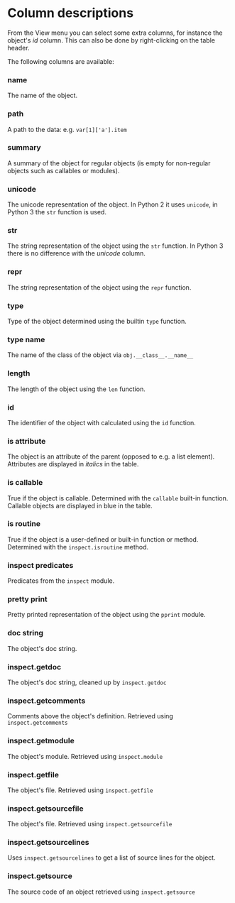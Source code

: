 Column descriptions
===================

From the View menu you can select some extra columns, for instance the object's _id_ column.
This can also be done by right-clicking on the table header.

The following columns are available:

### name

The name of the object.


### path

A path to the data: e.g. `var[1]['a'].item`


### summary

A summary of the object for regular objects (is empty for non-regular objects such as callables or
modules).


### unicode

The unicode representation of the object. In Python 2 it uses `unicode`, in Python 3 the `str`
function is used.


### str

The string representation of the object using the `str` function. In Python 3 there is no
difference with the _unicode_ column.


### repr

The string representation of the object using the `repr` function.


### type

Type of the object determined using the builtin `type` function.


### type name

The name of the class of the object via `obj.__class__.__name__`


### length

The length of the object using the `len` function.


### id

The identifier of the object with calculated using the `id` function.


### is attribute

The object is an attribute of the parent (opposed to e.g. a list element).
Attributes are displayed in _italics_ in the table.

### is callable

True if the object is callable.  Determined with the `callable` built-in function.
Callable objects are displayed in blue in the table.

### is routine

True if the object is a user-defined or built-in function or method. Determined with the
`inspect.isroutine` method.


### inspect predicates

Predicates from the `inspect` module.


### pretty print

Pretty printed representation of the object using the `pprint` module.


### doc string

The object's doc string.


### inspect.getdoc

The object's doc string, cleaned up by `inspect.getdoc`


### inspect.getcomments

Comments above the object's definition. Retrieved using `inspect.getcomments`


### inspect.getmodule

The object's module. Retrieved using `inspect.module`


### inspect.getfile

The object's file. Retrieved using `inspect.getfile`


### inspect.getsourcefile

The object's file. Retrieved using `inspect.getsourcefile`


### inspect.getsourcelines

Uses `inspect.getsourcelines` to get a list of source lines for the object.


### inspect.getsource

The source code of an object retrieved using `inspect.getsource`

